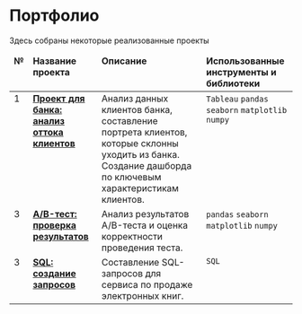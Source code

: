 # Портфолио
Здесь собраны некоторые реализованные проекты

<table>
 <thead valign="top">
    <tr>
       <td><b>№</b></td>
       <td><b>Название проекта</b></td>
       <td><b>Описание</b></td> 
       <td><b>Использованные инструменты и библиотеки</b></td> 
   </tr> 
</thead>
<tbody  valign="top">
    <tr>
       <td>1</td>
   <td>
      <b>
         <a href="https://github.com/YanaShvalyuk/Portfolio/blob/96eab5d011b8303ae27c04e19b61780a2a05a78c/Bank%20project.ipynb">
         Проект для банка: анализ оттока клиентов</a>
     </b>
 </td>
 <td>
   Анализ данных клиентов банка, составление портрета клиентов, которые склонны уходить из банка. Создание дашборда по ключевым характеристикам клиентов.
</td>
<td>
        <code>Tableau</code>
        <code>pandas</code>
        <code>seaborn</code>
        <code>matplotlib</code>
        <code>numpy</code>
</td>
</tr>
<tr>
   <td>3</td>
   <td>
      <b>
         <a href="https://github.com/YanaShvalyuk/Portfolio/blob/96eab5d011b8303ae27c04e19b61780a2a05a78c/A%3AB%20test.ipynb">
         A/B-тест: проверка результатов</a>
     </b>
 </td>
 <td>
    Анализ результатов A/B-теста и оценка корректности проведения теста.
</td>
<td>
        <code>pandas</code>
        <code>seaborn</code>
        <code>matplotlib</code>
        <code>numpy</code>
</td>
</tr>
<tr>
   <td>3</td>
   <td>
      <b>
         <a href="https://github.com/YanaShvalyuk/Portfolio/blob/08863f4c85ecfbc69d391e277a8d87c2a8aa74bd/SQL%20project.ipynb">
         SQL: создание запросов</a>
     </b>
 </td>
 <td>
    Составление SQL-запросов для сервиса по продаже электронных книг.
</td>
<td>
        <code>SQL</code><br>
</td>
</tr>
</tbody>
</table>

